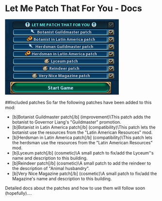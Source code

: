 # Let Me Patch That For You - Docs

![Logo](ConfigOverview_v3.jpg)

##Included patches
So far the following patches have been added to this mod:
- [b]Botanist Guildmaster patch[/b] (improvement)\This patch adds the botanist to Governor Liang's "Guildmaster" promotion.
- [b]Botanist in Latin America patch[/b] (compatibility)\This patch lets the botanist use the resources from the "Latin American Resources" mod.
- [b]Herdsman in Latin America patch[/b] (compatibility)\This patch lets the herdsman use the resources from the "Latin American Resources" mod.
- [b]Lyceum patch[/b] (cosmetic)\A small patch to fix/add the Lyceum''s name and description to this building.
- [b]Reindeer patch[/b] (cosmetic)\A small patch to add the reindeer to the description of "Animal husbandry".
- [b]Very Nice Magazine patch[/b] (cosmetic)\A small patch to fix/add the Magazine's name and description to this building.

Detailed docs about the patches and how to use them will follow soon (hopefully)....
